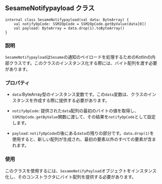 ## SesameNotifypayload クラス
```
internal class SesameNotifypayload(val data: ByteArray) {
    val notifyOpCode: SSM2OpCode = SSM2OpCode.getByValue(data[0])
    val payload: ByteArray = data.drop(1).toByteArray()
}
```
### 説明

`SesameNotifypayload`は`Sesame`の通知のペイロードを処理するためのKotlinの内部クラスです。このクラスのインスタンス化する際には、バイト配列を渡す必要があります。

### プロパティ

- `data`:ByteArray型のインスタンス変数です。この`data`変数は、クラスのインスタンスを作成する際に提供する必要があります。 

- `notifyOpCode`: 提供された`data`配列の最初のバイトの値を取得し、`SSM2OpCode.getByValue`関数に渡して、その結果を`notifyOpCode`として設定します。

- `payload`: `notifyOpCode`の後にある`data`の残りの部分です。`data.drop(1)`を使用すると、新しい配列が生成され、最初の要素以外のすべての要素が含まれます。

### 使用

このクラスを使用するには、`SesameNotifyPayload`オブジェクトをインスタンス化し、そのコンストラクタにバイト配列を提供する必要があります。